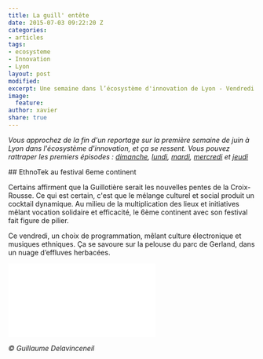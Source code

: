 ```yaml
---
title: La guill' entête
date: 2015-07-03 09:22:20 Z
categories:
- articles
tags:
- ecosysteme
- Innovation
- Lyon
layout: post
modified: 
excerpt: Une semaine dans l’écosystème d'innovation de Lyon - Vendredi
image:
  feature: 
author: xavier
share: true
---
```


_Vous approchez de la fin d'un reportage sur la première semaine de juin à Lyon dans l'écosystème d'innovation, et ça se ressent. Vous pouvez rattraper les premiers épisodes : [dimanche](/articles/semaine-dans-ecosysteme-innovation-Lyon/), [lundi](/articles/semaine-ecosysteme-innovation-Lyon-Lundi/), [mardi](/articles/semaine-ecosysteme-innovation-Lyon-mardi/), [mercredi](/articles/semaine-ecosysteme-innovation-Lyon-Mercredi/) et [jeudi](/articles/semaine-ecosysteme-innovation-Lyon-Jeudi/)_ 

## EthnoTek au festival 6eme continent

Certains affirment que la Guillotière serait les nouvelles pentes de la Croix-Rousse. Ce qui est certain, c'est que le mélange culturel et social produit un cocktail dynamique. Au milieu de la multiplication des lieux et initiatives mêlant vocation solidaire et efficacité, le 6ème continent avec son festival fait figure de pilier.

Ce vendredi, un choix de programmation, mêlant culture électronique et musiques ethniques. Ça se savoure sur la pelouse du parc de Gerland, dans un nuage d’effluves herbacées.

<iframe src="{{ site.url }}/images/ethnotek.mp4" frameborder="0" width="300"> </iframe>

_&copy; Guillaume Delavinceneil‎_